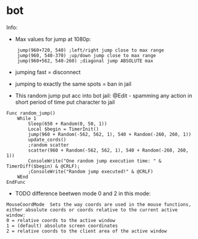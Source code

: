 # bot
Info:
- Max values for jump at 1080p:
```
	jump(960+720, 540) ;left/right jump close to max range
	jump(960, 540-370) ;up/down jump close to max range
	jump(960+562, 540-260) ;diagonal jump ABSOLUTE max
```

- jumping fast = disconnect
- jumping to exactly the same spots = ban in jail

- This random jump put acc into bot jail: @Edit - spamming any action in short period of time put character to jail

```
Func random_jump()
	While 1
		Sleep(650 + Random(0, 50, 1))
		Local $begin = TimerInit()
		jump(960 + Random(-562, 562, 1), 540 + Random(-260, 260, 1))
		update_cords()
		;random scatter
		scatter(960 + Random(-562, 562, 1), 540 + Random(-260, 260, 1))
		ConsoleWrite("One random jump execution time: " & TimerDiff($begin) & @CRLF);
		;ConsoleWrite("Random jump executed!" & @CRLF)
	WEnd
EndFunc
```


- TODO difference beetwen mode 0 and 2 in this mode:
```
MouseCoordMode 	Sets the way coords are used in the mouse functions, either absolute coords or coords relative to the current active window:
0 = relative coords to the active window
1 = (default) absolute screen coordinates
2 = relative coords to the client area of the active window
```